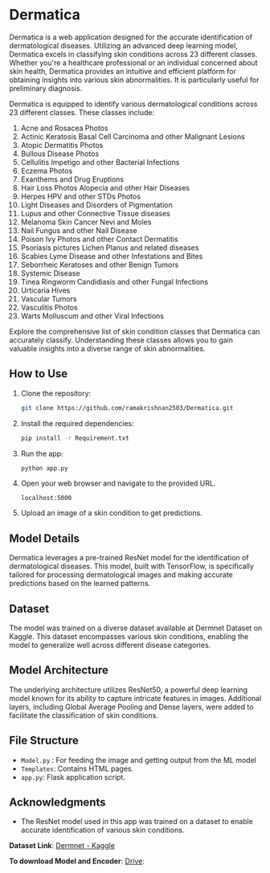 # Dermatica


Dermatica is a web application designed for the accurate identification of dermatological diseases. Utilizing an advanced deep learning model, Dermatica excels in classifying skin conditions across 23 different classes. Whether you're a healthcare professional or an individual concerned about skin health, Dermatica provides an intuitive and efficient platform for obtaining insights into various skin abnormalities. It is particularly useful for preliminary diagnosis.

Dermatica is equipped to identify various dermatological conditions across 23 different classes. These classes include:

1. Acne and Rosacea Photos
2. Actinic Keratosis Basal Cell Carcinoma and other Malignant Lesions
3. Atopic Dermatitis Photos
4. Bullous Disease Photos
5. Cellulitis Impetigo and other Bacterial Infections
6. Eczema Photos
7. Exanthems and Drug Eruptions
8. Hair Loss Photos Alopecia and other Hair Diseases
9. Herpes HPV and other STDs Photos
10. Light Diseases and Disorders of Pigmentation
11. Lupus and other Connective Tissue diseases
12. Melanoma Skin Cancer Nevi and Moles
13. Nail Fungus and other Nail Disease
14. Poison Ivy Photos and other Contact Dermatitis
15. Psoriasis pictures Lichen Planus and related diseases
16. Scabies Lyme Disease and other Infestations and Bites
17. Seborrheic Keratoses and other Benign Tumors
18. Systemic Disease
19. Tinea Ringworm Candidiasis and other Fungal Infections
20. Urticaria Hives
21. Vascular Tumors
22. Vasculitis Photos
23. Warts Molluscum and other Viral Infections

Explore the comprehensive list of skin condition classes that Dermatica can accurately classify. Understanding these classes allows you to gain valuable insights into a diverse range of skin abnormalities.

## How to Use

1. Clone the repository:

    ```bash
    git clone https://github.com/ramakrishnan2503/Dermatica.git
    ```

2. Install the required dependencies:

    ```bash
    pip install -r Requirement.txt
    ```

3. Run the app:

    ```bash
    python app.py
    ```

4. Open your web browser and navigate to the provided URL.
   
    ```
   localhost:5000
    ```

5. Upload an image of a skin condition to get predictions.

## Model Details

Dermatica leverages a pre-trained ResNet model for the identification of dermatological diseases. This model, built with TensorFlow, is specifically tailored for processing dermatological images and making accurate predictions based on the learned patterns.

## Dataset
The model was trained on a diverse dataset available at Dermnet Dataset on Kaggle. This dataset encompasses various skin conditions, enabling the model to generalize well across different disease categories.

## Model Architecture
The underlying architecture utilizes ResNet50, a powerful deep learning model known for its ability to capture intricate features in images. Additional layers, including Global Average Pooling and Dense layers, were added to facilitate the classification of skin conditions.

## File Structure

- `Model.py` : For feeding the image and getting output from the ML model 
- `Templates`: Contains HTML pages.
- `app.py`: Flask application script.


## Acknowledgments

- The ResNet model used in this app was trained on a dataset to enable accurate identification of various skin conditions.

**Dataset Link**: [Dermnet - Kaggle](https://www.kaggle.com/datasets/shubhamgoel27/dermnet)
  
**To download Model and Encoder**: [Drive](https://drive.google.com/drive/folders/17_UktMI1WyIndaLhe_gZJ32k0ZaAFqVn?usp=sharing):
